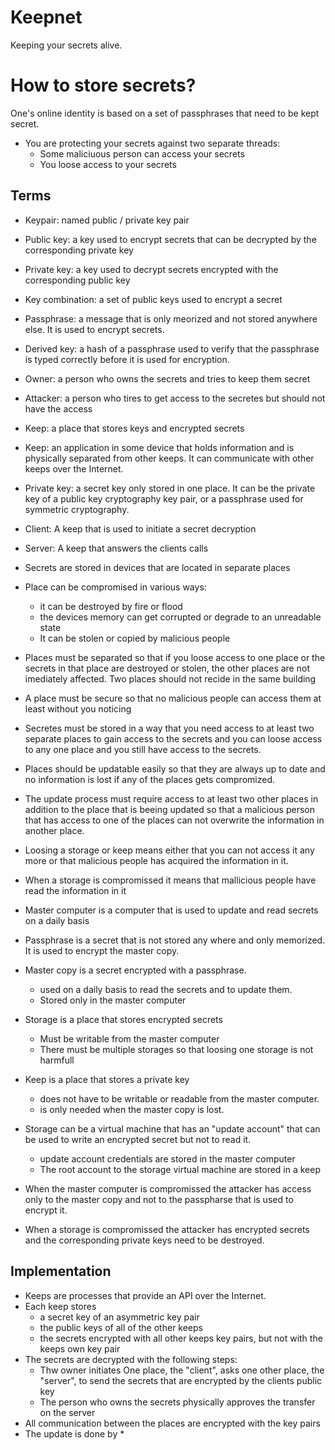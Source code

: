 # Keepnet
Keeping your secrets alive.

# How to store secrets?

One's online identity is based on a set of passphrases that need to be kept secret.

* You are protecting your secrets against two separate threads:
  * Some maliciuous person can access your secrets
  * You loose access to your secrets

## Terms
* Keypair: named public / private key pair
* Public key: a key used to encrypt secrets that can be decrypted by the corresponding private key
* Private key: a key used to decrypt secrets encrypted with the corresponding public key
* Key combination: a set of public keys used to encrypt a secret
* Passphrase: a message that is only meorized and not stored anywhere else. It is used to encrypt secrets.
* Derived key: a hash of a passphrase used to verify that the passphrase is typed correctly before it is used for encryption.
* Owner: a person who owns the secrets and tries to keep them secret
* Attacker: a person who tires to get access to the secretes but should not have the access
* Keep: a place that stores keys and encrypted secrets
* Keep: an application in some device that holds information and is physically separated from other keeps. It can communicate with other keeps over the Internet.
* Private key: a secret key only stored in one place. It can be the private key of a public key cryptography key pair, or a passphrase used for symmetric cryptography.
* Client: A keep that is used to initiate a secret decryption
* Server: A keep that answers the clients calls


* Secrets are stored in devices that are located in separate places
* Place can be compromised in various ways:
  * it can be destroyed by fire or flood
  * the devices memory can get corrupted or degrade to an unreadable state
  * It can be stolen or copied by malicious people


* Places must be separated so that if you loose access to one place or the secrets in that place are destroyed or stolen, the other places are not imediately affected. Two places should not recide in the same building
* A place must be secure so that no malicious people can access them at least without you noticing

* Secretes must be stored in a way that you need access to at least two separate places to gain access to the secrets and you can loose access to any one place and you still have access to the secrets.
* Places should be updatable easily so that they are always up to date and no information is lost if any of the places gets compromized.
* The update process must require access to at least two other places in addition to the place that is beeing updated so that a malicious person that has access to one of the places can not overwrite the information in another place.


* Loosing a storage or keep means either that you can not access it any more or that malicious people has acquired the information in it.
* When a storage is compromissed it means that mallicious people have read the information in it
* Master computer is a computer that is used to update and read secrets on a daily basis
* Passphrase is a secret that is not stored any where and only memorized. It is used to encrypt the master copy.
* Master copy is a secret encrypted with a passphrase.
  * used on a daily basis to read the secrets and to update them.
  * Stored only in the master computer
* Storage is a place that stores encrypted secrets
  * Must be writable from the master computer
  * There must be multiple storages so that loosing one storage is not harmfull
* Keep is a place that stores a private key
  * does not have to be writable or readable from the master computer.
  * is only needed when the master copy is lost.


* Storage can be a virtual machine that has an "update account" that can be used to write an encrypted secret but not to read it.
  * update account credentials are stored in the master computer
  * The root account to the storage virtual machine are stored in a keep
* When the master computer is compromissed the attacker has access only to the master copy and not to the passpharse that is used to encrypt it.
* When a storage is compromissed the attacker has encrypted secrets and the corresponding private keys need to be destroyed.

## Implementation
* Keeps are processes that provide an API over the Internet.
* Each keep stores
  * a secret key of an asymmetric key pair
  * the public keys of all of the other keeps
  * the secrets encrypted with all other keeps key pairs, but not with the keeps own key pair
* The secrets are decrypted with the following steps:
  * Thw owner initiates One place, the "client", asks one other place, the "server", to send the secrets that are encrypted by the clients public key
  * The person who owns the secrets physically approves the transfer on the server
* All communication between the places are encrypted with the key pairs
* The update is done by
  *

